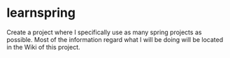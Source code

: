# learnspring
Create a project where I specifically use as many spring projects as possible.
Most of the information regard what I will be doing will be located in the Wiki of this project.
